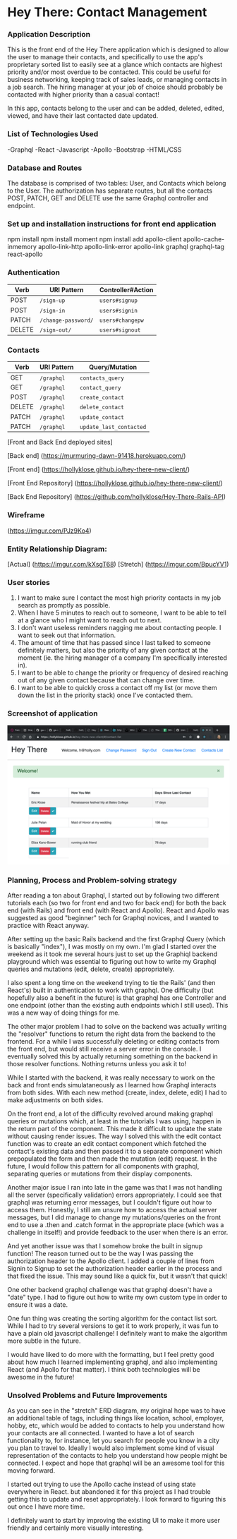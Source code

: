 # Hey There: Contact Management

### Application Description
This is the front end of the Hey There application which is designed to allow the user to manage their contacts, and specifically to use the app's proprietary sorted list to easily see at a glance which contacts are highest priority and/or most overdue to be contacted. This could be useful for business networking, keeping track of sales leads, or managing contacts in a job search. The hiring manager at your job of choice should probably be contacted with higher priority than a casual contact!

In this app, contacts belong to the user and can be added, deleted, edited, viewed,
and have their last contacted date updated.

### List of Technologies Used
-Graphql
-React
-Javascript
-Apollo
-Bootstrap
-HTML/CSS

### Database and Routes
The database is comprised of two tables: User, and Contacts which belong to the User.
The authorization has separate routes, but all the contacts POST, PATCH, GET and
DELETE use the same Graphql controller and endpoint.

### Set up and installation instructions for front end application
npm install
npm install moment
npm install add apollo-client apollo-cache-inmemory apollo-link-http apollo-link-error apollo-link graphql graphql-tag react-apollo

### Authentication

  | Verb   | URI Pattern            | Controller#Action |
  |--------|------------------------|-------------------|
  | POST   | `/sign-up`             | `users#signup`    |
  | POST   | `/sign-in`             | `users#signin`    |
  | PATCH  | `/change-password/`    | `users#changepw`  |
  | DELETE | `/sign-out/`           | `users#signout`   |

### Contacts

  | Verb   | URI Pattern            | Query/Mutation    |
  |--------|------------------------|-------------------|
  | GET    | `/graphql`             | `contacts_query`  |
  | GET    | `/graphql`             | `contact_query`   |
  | POST   | `/graphql`             | `create_contact`  |
  | DELETE | `/graphql`             | `delete_contact`  |
  | PATCH  | `/graphql`             | `update_contact`  |
  | PATCH  |  `/graphql`            | `update_last_contacted` |

  [Front and Back End deployed sites]

  [Back end] (https://murmuring-dawn-91418.herokuapp.com/)

  [Front end] (https://hollyklose.github.io/hey-there-new-client/)



  [Front End Repository] (https://hollyklose.github.io/hey-there-new-client/)

  [Back End Repository] (https://github.com/hollyklose/Hey-There-Rails-API)

  ### Wireframe

  (https://imgur.com/PJz9Ko4)

  ### Entity Relationship Diagram:

[Actual] (https://imgur.com/kXsgT68)
[Stretch] (https://imgur.com/BpucYV1)

### User stories

1. I want to make sure I contact the most high priority contacts in my job search
as promptly as possible.
2. When I have 5 minutes to reach out to someone, I want to be able to tell at a glance
who I might want to reach out to next.
3. I don't want useless reminders nagging me about contacting people. I want to seek out
that information.
4. The amount of time that has passed since I last talked to someone definitely matters,
but also the priority of any given contact at the moment (ie. the hiring manager of a
company I'm specifically interested in).
5. I want to be able to change the priority or frequency of desired reaching out of
any given contact because that can change over time.
6. I want to be able to quickly cross a contact off my list (or move them down the list
in the priority stack) once I've contacted them.

### Screenshot of application

![ERD](./hey-there-screenshot.png)

### Planning, Process and Problem-solving strategy

After reading a ton about Graphql, I started out by following two different tutorials each (so two for front end and two for back end) for both the back end (with Rails) and front end (with React and Apollo). React and Apollo was suggested as good "beginner" tech for Graphql novices, and I wanted to practice with React anyway.

After setting up the basic Rails backend and the first Graphql Query (which is basically "index"), I was mostly on my own. I'm glad I started over the weekend as it took me several hours just to set up the Graphiql backend playground which was essential to figuring out how to write my Graphql queries and mutations (edit, delete, create) appropriately.

I also spent a long time on the weekend trying to tie the Rails' (and then React's) built in authentication to work with graphql. One difficulty (but hopefully also a benefit in the future) is that graphql has one Controller and one endpoint (other than the existing auth endpoints which I still used). This was a new way of doing things for me.

The other major problem I had to solve on the backend was actually writing the "resolver" functions to return the right data from the backend to the frontend. For a while I was successfully deleting or editing contacts from the front end, but would still receive a server error in the console. I eventually solved this by actually returning something on the backend in those resolver functions. Nothing returns unless you ask it to!

While I started with the backend, it was really necessary to work on the back and front ends simulataneously as I learned how Graphql interacts from both sides. With each new method (create, index, delete, edit) I had to make adjustments on both sides.

On the front end, a lot of the difficulty revolved around making graphql queries or mutations which, at least in the tutorials I was using, happen in the return part of the component. This made it difficult to update the state without causing render issues. The way I solved this with the edit contact function was to create an edit contact component which fetched the contact's existing data and then passed it to a separate component which prepopulated the form and then made the mutation (edit) request. In the future, I would follow this pattern for all components with graphql, separating queries or mutations from their display components.

Another major issue I ran into late in the game was that I was not handling all the server (specifically validation) errors appropriately. I could see that graphql was returning error messages, but I couldn't figure out how to access them. Honestly, I still am unsure how to access the actual server messages, but I did manage to change my mutations/queries on the front end to use a .then and .catch format in the appropriate place (which was a challenge in itself!) and provide feedback to the user when there is an error.

And yet another issue was that I somehow broke the built in signup function! The reason turned out to be the way I was passing the authorization header to the Apollo client. I added a couple of lines from Signin to Signup to set the authorization header earlier in the process and that fixed the issue. This may sound like a quick fix, but it wasn't that quick!

One other backend graphql challenge was that graphql doesn't have a "date" type. I had to figure out how to write my own custom type in order to ensure it was a date.

One fun thing was creating the sorting algorithm for the contact list sort. While I had
to try several versions to get it to work properly, it was fun to have a plain old
javascript challenge! I definitely want to make the algorithm more subtle in the future.

I would have liked to do more with the formatting, but I feel pretty good about how much I learned implementing graphql, and also implementing React (and Apollo for that matter). I think both technologies will be awesome in the future!

### Unsolved Problems and Future Improvements

As you can see in the "stretch" ERD diagram, my original hope was to have an additional table of tags, including things like location, school, employer, hobby, etc, which would be added to contacts to help you understand how your contacts are all connected. I wanted to have a lot of search functionality to, for instance, let you search for people you know in a city you plan to travel to. Ideally I would also implement some kind of visual representation of the contacts to help you understand how people might be connected. I expect and hope that graphql will be an awesome tool for this moving forward.

I started out trying to use the Apollo cache instead of using state everywhere in React. but abandoned it for this project as I had trouble getting this to update and reset appropriately. I look forward to figuring this out once I have more time.

I definitely want to start by improving the existing UI to make it more user friendly and
certainly more visually interesting.
